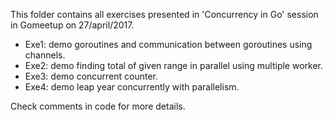 <p>This folder contains all exercises presented in 'Concurrency in Go' session in Gomeetup on 27/april/2017.</p>

- Exe1: demo goroutines and communication between goroutines using channels.
- Exe2: demo finding total of given range in parallel using multiple worker.
- Exe3: demo concurrent counter.
- Exe4: demo leap year concurrently with parallelism.

<p>Check comments in code for more details.</p>
